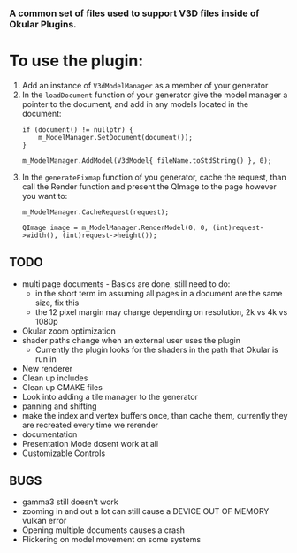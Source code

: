 ### A common set of files used to support V3D files inside of Okular Plugins.

# To use the plugin:
1. Add an instance of `V3dModelManager` as a member of your generator
2. In the `loadDocument` function of your generator give the model manager a pointer to the document, and add in any models located in the document:
    ```
    if (document() != nullptr) {
        m_ModelManager.SetDocument(document());
    }

    m_ModelManager.AddModel(V3dModel{ fileName.toStdString() }, 0);
    ```
3. In the `generatePixmap` function of you generator, cache the request, than call the Render function and present the QImage to the page however you want to:
    ```    
    m_ModelManager.CacheRequest(request);

    QImage image = m_ModelManager.RenderModel(0, 0, (int)request->width(), (int)request->height());
    ```

## TODO
* multi page documents - Basics are done, still need to do:
    * in the short term im assuming all pages in a document are the same size, fix this
    * the 12 pixel margin may change depending on resolution, 2k vs 4k vs 1080p
* Okular zoom optimization
* shader paths change when an external user uses the plugin
    * Currently the plugin looks for the shaders in the path that Okular is run in
* New renderer
* Clean up includes
* Clean up CMAKE files
* Look into adding a tile manager to the generator
* panning and shifting
* make the index and vertex buffers once, than cache them, currently they are recreated every time we rerender
* documentation
* Presentation Mode dosent work at all
* Customizable Controls

## BUGS
* gamma3 still doesn’t work
* zooming in and out a lot can still cause a DEVICE OUT OF MEMORY vulkan error
* Opening multiple documents causes a crash
* Flickering on model movement on some systems
